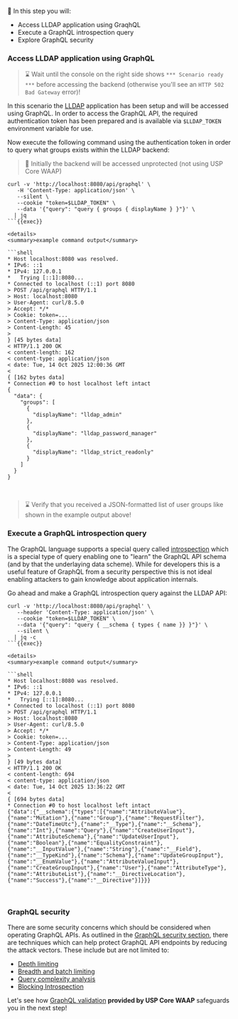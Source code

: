<!--
SPDX-FileCopyrightText: 2025 United Security Providers AG, Switzerland

SPDX-License-Identifier: GPL-3.0-only
-->

&#127919; In this step you will:

* Access LLDAP application using GraqhQL
* Execute a GraphQL introspection query
* Explore GraphQL security

### Access LLDAP application using GraphQL

> &#8987; Wait until the console on the right side shows `*** Scenario ready ***` before accessing the backend (otherwise you'll see an `HTTP 502 Bad Gateway` error)!

In this scenario the [LLDAP](https://github.com/lldap/lldap/) application has been setup and will be accessed using GraphQL. In order to access the GraphQL API, the required authentication token has been prepared and is available via `$LLDAP_TOKEN` environment variable for use.

Now execute the following command using the authentication token in order to query what groups exists within the LLDAP backend:

> &#128270; Initially the backend will be accessed unprotected (not using USP Core WAAP)

```shell
curl -v 'http://localhost:8080/api/graphql' \
   -H 'Content-Type: application/json' \
   --silent \
   --cookie "token=$LLDAP_TOKEN" \
   --data '{"query": "query { groups { displayName } }"}' \
  | jq
```{{exec}}

<details>
<summary>example command output</summary>

```shell
* Host localhost:8080 was resolved.
* IPv6: ::1
* IPv4: 127.0.0.1
*   Trying [::1]:8080...
* Connected to localhost (::1) port 8080
> POST /api/graphql HTTP/1.1
> Host: localhost:8080
> User-Agent: curl/8.5.0
> Accept: */*
> Cookie: token=...
> Content-Type: application/json
> Content-Length: 45
>
} [45 bytes data]
< HTTP/1.1 200 OK
< content-length: 162
< content-type: application/json
< date: Tue, 14 Oct 2025 12:00:36 GMT
<
{ [162 bytes data]
* Connection #0 to host localhost left intact
{
  "data": {
    "groups": [
      {
        "displayName": "lldap_admin"
      },
      {
        "displayName": "lldap_password_manager"
      },
      {
        "displayName": "lldap_strict_readonly"
      }
    ]
  }
}
```

</details>
<br />

> &#8987; Verify that you received a JSON-formatted list of user groups like shown in the example output above!

### Execute a GraphQL introspection query

The GraphQL language supports a special query called [introspection](https://graphql.org/learn/introspection/) which is a special type of query enabling one to "learn" the GraphQL API schema (and by that the underlaying data scheme). While for developers this is a useful feature of GraphQL from a security perspective this is not ideal enabling attackers to gain knowledge about application internals.

Go ahead and make a GraphQL introspection query against the LLDAP API:

```shell
curl -v 'http://localhost:8080/api/graphql' \
   --header 'Content-Type: application/json' \
   --cookie "token=$LLDAP_TOKEN" \
   --data '{"query": "query { __schema { types { name }} }"}' \
   --silent \
  | jq -c
```{{exec}}

<details>
<summary>example command output</summary>

```shell
* Host localhost:8080 was resolved.
* IPv6: ::1
* IPv4: 127.0.0.1
*   Trying [::1]:8080...
* Connected to localhost (::1) port 8080
> POST /api/graphql HTTP/1.1
> Host: localhost:8080
> User-Agent: curl/8.5.0
> Accept: */*
> Cookie: token=...
> Content-Type: application/json
> Content-Length: 49
>
} [49 bytes data]
< HTTP/1.1 200 OK
< content-length: 694
< content-type: application/json
< date: Tue, 14 Oct 2025 13:36:22 GMT
<
{ [694 bytes data]
* Connection #0 to host localhost left intact
{"data":{"__schema":{"types":[{"name":"AttributeValue"},{"name":"Mutation"},{"name":"Group"},{"name":"RequestFilter"},{"name":"DateTimeUtc"},{"name":"__Type"},{"name":"__Schema"},{"name":"Int"},{"name":"Query"},{"name":"CreateUserInput"},{"name":"AttributeSchema"},{"name":"UpdateUserInput"},{"name":"Boolean"},{"name":"EqualityConstraint"},{"name":"__InputValue"},{"name":"String"},{"name":"__Field"},{"name":"__TypeKind"},{"name":"Schema"},{"name":"UpdateGroupInput"},{"name":"__EnumValue"},{"name":"AttributeValueInput"},{"name":"CreateGroupInput"},{"name":"User"},{"name":"AttributeType"},{"name":"AttributeList"},{"name":"__DirectiveLocation"},{"name":"Success"},{"name":"__Directive"}]}}}
```

</details>
<br />

### GraphQL security

There are some security concerns which should be considered when operating GraphQL APIs. As outlined in the [GraphQL security section](https://graphql.org/learn/security/), there are techniques which can help protect GraphQL API endpoints by reducing the attack vectors. These include but are not limited to:

* [Depth limiting](https://graphql.org/learn/security/#depth-limiting)
* [Breadth and batch limiting](https://graphql.org/learn/security/#breadth-and-batch-limiting)
* [Query complexity analysis](https://graphql.org/learn/security/#query-complexity-analysis)
* [Blocking Introspection](https://graphql.org/learn/security/#introspection)

Let's see how [GraphQL validation](https://docs.united-security-providers.ch/usp-core-waap/latest/coraza-graphql/) **provided by USP Core WAAP** safeguards you in the next step!
